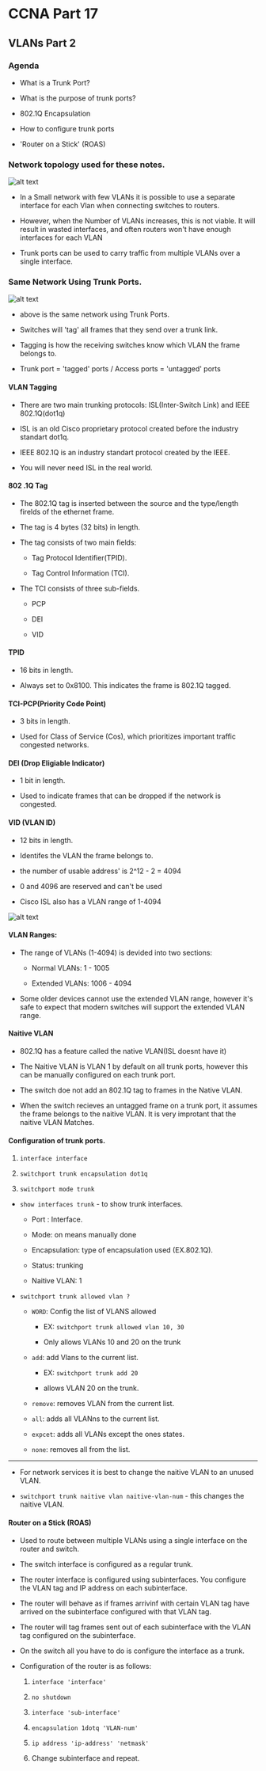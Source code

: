 # CCNA Part 17

## VLANs Part 2

### Agenda

* What is a Trunk Port?

* What is the purpose of trunk ports?

* 802.1Q Encapsulation

* How to configure trunk ports

* 'Router on a Stick' (ROAS)

### Network topology used for these notes.

![alt text](images/image4.png)

* In a Small network with few VLANs it is possible to use a separate interface for each Vlan when connecting switches to routers.

* However, when the Number of VLANs increases, this is not viable. It will result in wasted interfaces, and often routers won't have enough interfaces for each VLAN

* Trunk ports can be used to carry traffic from multiple VLANs over a single interface.

### Same Network Using Trunk Ports.

![alt text](images/image5.png)

* above is the same network using Trunk Ports.

* Switches will 'tag' all frames that they send over a trunk link.

* Tagging is how the receiving switches know which VLAN the frame belongs to.

* Trunk port = 'tagged' ports / Access ports = 'untagged' ports

#### VLAN Tagging

* There are two main trunking protocols: ISL(Inter-Switch Link) and IEEE 802.1Q(dot1q)

* ISL is an old Cisco proprietary protocol created before the industry standart dot1q.

* IEEE 802.1Q is an industry standart protocol created by the IEEE.

* You will never need ISL in the real world.

#### 802 .1Q Tag

* The 802.1Q tag is inserted between the source and the type/length firelds of the ethernet frame.

* The tag is 4 bytes (32 bits) in length.

* The tag consists of two main fields:

    * Tag Protocol Identifier(TPID).

    * Tag Control Information (TCI).

* The TCI consists of three sub-fields.

    * PCP

    * DEI

    * VID

#### TPID

* 16 bits in length.

* Always set to 0x8100. This indicates the frame is 802.1Q tagged.

#### TCI-PCP(Priority Code Point)

* 3 bits in length.

* Used for Class of Service (Cos), which prioritizes important traffic congested networks.

#### DEI (Drop Eligiable Indicator)

* 1 bit in length.

* Used to indicate frames that can be dropped if the network is congested.

#### VID (VLAN ID)

* 12 bits in length.

* Identifes the VLAN the frame belongs to.

* the number of usable address' is 2^12 - 2 = 4094

* 0 and 4096 are reserved and can't be used

* Cisco ISL also has a VLAN range of 1-4094


![alt text](images/image6.png)

#### VLAN Ranges:

* The range of VLANs (1-4094) is devided into two sections:

    * Normal VLANs: 1 - 1005

    * Extended VLANs: 1006 - 4094

* Some older devices cannot use the extended VLAN range, however it's safe to expect that modern switches will support the extended VLAN range.

#### Naitive VLAN

* 802.1Q has a feature called the native VLAN(ISL doesnt have it)

* The Naitive VLAN is VLAN 1 by default on all trunk ports, however this can be manually configured on each trunk port.

* The switch doe not add an 802.1Q tag to frames in the Native VLAN.

* When the switch recieves an untagged frame on a trunk port, it assumes the frame belongs to the naitive VLAN. It is very improtant that the naitive VLAN Matches.


#### Configuration of trunk ports.

1) `interface interface`

2) `switchport trunk encapsulation dot1q`

3) `switchport mode trunk` 

* `show interfaces trunk` - to show trunk interfaces.

    * Port : Interface.

    * Mode: on means manually done

    * Encapsulation: type of encapsulation used (EX.802.1Q).

    * Status: trunking

    * Naitive VLAN: 1

* `switchport trunk allowed vlan ?`

    * `WORD`: Config the list of VLANS allowed

        * EX: `switchport trunk allowed vlan 10, 30`

        * Only allows VLANs 10 and 20 on the trunk

    * `add`: add Vlans to the current list.

        * EX: `switchport trunk add 20`

        * allows VLAN 20 on the trunk. 

    * `remove`: removes VLAN from the current list.

    * `all`: adds all VLANns to the current list.

    * `expcet`: adds all VLANs except the ones states.

    * `none`: removes all from the list.

---

* For network services it is best to change the naitive VLAN to an unused VLAN.

* `switchport trunk naitive vlan naitive-vlan-num` - this changes the naitive VLAN.


#### Router on a Stick (ROAS)

* Used to route between multiple VLANs using a single interface on the router and switch.

* The switch interface is configured as a regular trunk.

* The router interface is configured using subinterfaces. You configure the VLAN tag and IP address on each subinterface.

* The router will behave as if frames arrivinf with certain VLAN tag have arrived on the subinterface configured with that VLAN tag.

* The router will tag frames sent out of each subinterface with the VLAN tag configured on the subinterface.

* On the switch all you have to do is configure the interface as a trunk.

* Configuration of the router is as follows:

    1) `interface 'interface'`

    2) `no shutdown`

    3) `interface 'sub-interface'`

    4) `encapsulation 1dotq 'VLAN-num'`

    5) `ip address 'ip-address' 'netmask'`

    6) Change subinterface and repeat.

